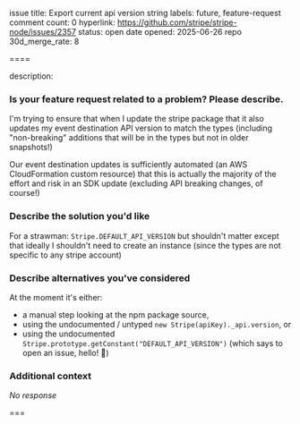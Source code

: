 issue title: Export current api version string
labels: future, feature-request
comment count: 0
hyperlink: https://github.com/stripe/stripe-node/issues/2357
status: open
date opened: 2025-06-26
repo 30d_merge_rate: 8

====

description:
### Is your feature request related to a problem? Please describe.

I'm trying to ensure that when I update the stripe package that it also updates my event destination API version to match the types (including "non-breaking" additions that will be in the types but not in older snapshots!)

Our event destination updates is sufficiently automated (an AWS CloudFormation custom resource) that this is actually the majority of the effort and risk in an SDK update (excluding API breaking changes, of course!)

### Describe the solution you'd like

For a strawman: `Stripe.DEFAULT_API_VERSION` but shouldn't matter except that ideally I shouldn't need to create an instance (since the types are not specific to any stripe account)

### Describe alternatives you've considered

At the moment it's either:
* a manual step looking at the npm package source,
* using the undocumented / untyped `new Stripe(apiKey)._api.version`, or
* using the undocumented `Stripe.prototype.getConstant("DEFAULT_API_VERSION")` (which says to open an issue, hello! 👋)

### Additional context

_No response_

===
